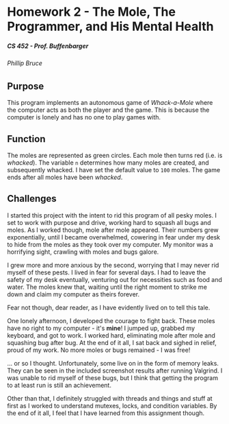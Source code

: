 # Homework 2 - The Mole, The Programmer, and His Mental Health

##### CS 452 - Prof. Buffenbarger

###### Phillip Bruce

## Purpose

This program implements an autonomous game of _Whack-a-Mole_ where the computer acts as both the player and the game. This is because the computer is lonely and has no one to play games with.

## Function

The moles are represented as green circles. Each mole then turns red (i.e. is _whacked_). The variable `n` determines how many moles are created, and subsequently whacked. I have set the default value to `100` moles. The game ends after all moles have been _whacked_.

## Challenges

I started this project with the intent to rid this program of all pesky moles. I set to work with purpose and drive, working hard to squash all bugs and moles. As I worked though, mole after mole appeared. Their numbers grew exponentially, until I became overwhelmed, cowering in fear under my desk to hide from the moles as they took over my computer. My monitor was a horrifying sight, crawling with moles and bugs galore.

I grew more and more anxious by the second, worrying that I may never rid myself of these pests. I lived in fear for several days. I had to leave the safety of my desk eventually, venturing out for necessities such as food and water. The moles knew that, waiting until the right moment to strike me down and claim my computer as theirs forever. 

Fear not though, dear reader, as I have evidently lived on to tell this tale.

One lonely afternoon, I developed the courage to fight back. These moles have no right to my computer - it's **mine**! I jumped up, grabbed my keyboard, and got to work. I worked hard, eliminating mole after mole and squashing bug after bug. At the end of it all, I sat back and sighed in relief, proud of my work. No more moles or bugs remained - I was free!

... or so I thought. Unfortunately, some live on in the form of memory leaks. They can be seen in the included screenshot results after running Valgrind. I was unable to rid myself of these bugs, but I think that getting the program to at least run is still an achievement.

Other than that, I definitely struggled with threads and things and stuff at first as I worked to understand mutexes, locks, and condition variables. By the end of it all, I feel that I have learned from this assignment though.